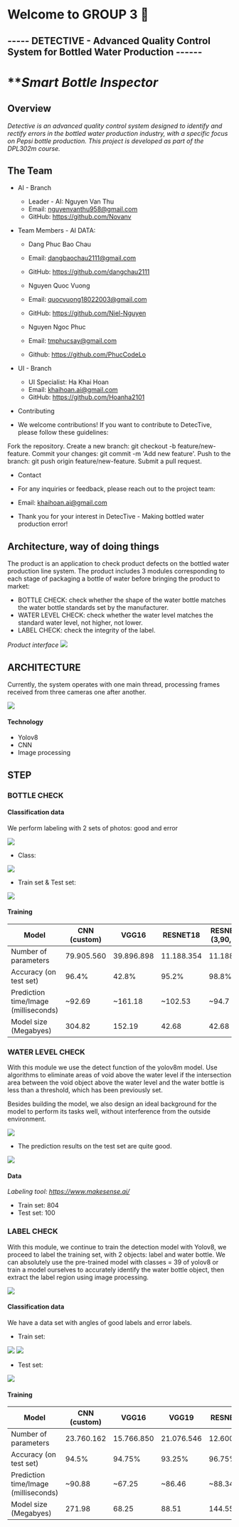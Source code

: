 # **Welcome to GROUP 3 💞**
## **----- DETECTIVE - Advanced Quality Control System for Bottled Water Production ------**

# ***Smart Bottle Inspector*

## **Overview**

*Detective is an advanced quality control system designed to identify and rectify errors in the bottled water production industry, with a specific focus on Pepsi bottle production. This project is developed as part of the DPL302m course.*

## **The Team**

- AI - Branch

    + Leader - AI: Nguyen Van Thu 
    + Email: nguyenvanthu958@gmail.com
    + GitHub: https://github.com/Novanv

- Team Members - AI DATA:
    + Dang Phuc Bao Chau
    + Email: dangbaochau2111@gmail.com
    + GitHub: https://github.com/dangchau2111

    + Nguyen Quoc Vuong
    + Email: quocvuong18022003@gmail.com
    + GitHub: https://github.com/Niel-Nguyen

    + Nguyen Ngoc Phuc
    + Email: tmphucsay@gmail.com
    + Github: https://github.com/PhucCodeLo

- UI - Branch
    + UI Specialist: Ha Khai Hoan
    + Email: khaihoan.ai@gmail.com
    + GitHub: https://github.com/Hoanha2101



- Contributing
+ We welcome contributions! If you want to contribute to DetecTive, please follow these guidelines:

Fork the repository.
Create a new branch: git checkout -b feature/new-feature.
Commit your changes: git commit -m 'Add new feature'.
Push to the branch: git push origin feature/new-feature.
Submit a pull request.

- Contact
+ For any inquiries or feedback, please reach out to the project team:

+ Email: khaihoan.ai@gmail.com
+ Thank you for your interest in DetecTive - Making bottled water production error!


## **Architecture, way of doing things**

The product is an application to check product defects on the bottled water production line system.
The product includes 3 modules corresponding to each stage of packaging a bottle of water before bringing the product to market:

- BOTTLE CHECK: check whether the shape of the water bottle matches the water bottle standards set by the manufacturer.
- WATER LEVEL CHECK: check whether the water level matches the standard water level, not higher, not lower.
- LABEL CHECK: check the integrity of the label.

*Product interface*
<img src="illustration/APP.png">

## **ARCHITECTURE**

Currently, the system operates with one main thread, processing frames received from three cameras one after another.

<img src="illustration/architecture.png">

#### **Technology**
<ul>
<li>Yolov8</li>
<li>CNN</li>
<li>Image processing</li>
</ul>


## **STEP**

### **BOTTLE CHECK**


#### **Classification data**

We perform labeling with 2 sets of photos: good and error

<img src="illustration\data_bottle.png">

+ Class:

<img src="illustration\visual_bottle_1.png">

+ Train set & Test set:

<img src="illustration/visual_test_label.png">

#### **Training**

| Model	| CNN (custom) | VGG16 | RESNET18 |	RESNET18 (3,90,270) |
| -----	| ------------ | ----- | -------- | ------------------- |
| Number of parameters | 79.905.560 | 39.896.898 | 11.188.354 | 11.188.354 |
| Accuracy (on test set) | 96.4% | 42.8% | 95.2% |	98.8%	|
| Prediction time/Image (milliseconds) | ~92.69 | ~161.18 | ~102.53	| ~94.7 |
| Model size (Megabyes) | 304.82 | 152.19 | 42.68 | 42.68 |

### **WATER LEVEL CHECK**

With this module we use the detect function of the yolov8m model. Use algorithms to eliminate areas of void above the water level if the intersection area between the void object above the water level and the water bottle is less than a threshold, which has been previously set.

Besides building the model, we also design an ideal background for the model to perform its tasks well, without interference from the outside environment.

<img src="illustration/tech_label.png">

+ The prediction results on the test set are quite good.

<img src="illustration/val_batch1_pred.jpg">

#### **Data**

*Labeling tool: https://www.makesense.ai/*

- Train set: 804
- Test set: 100

### **LABEL CHECK**

With this module, we continue to train the detection model with Yolov8, we proceed to label the training set, with 2 objects: label and water bottle. We can absolutely use the pre-trained model with classes = 39 of yolov8 or train a model ourselves to accurately identify the water bottle object, then extract the label region using image processing.

<img src="illustration/line_label.png">


#### **Classification data**

We have a data set with angles of good labels and error labels.

+ Train set:
<img src="illustration/visual_label_1.png">
<img src="illustration/visual_label_2.png">

+ Test set:
<img src="illustration/visual_test_label.png">

#### **Training**

| Model	| CNN (custom) | VGG16 | VGG19 | RESNET18 |	RESNET34 |
| -----	| ------------ | ----- | ----- | -------- |	-------- |
| Number of parameters | 23.760.162 |15.766.850 | 21.076.546 |12.600.450 | 23.290.178 |
| Accuracy (on test set) | 94.5% | 94.75% | 93.25% | 96.75%	| 95.75% |
| Prediction time/Image (milliseconds) | ~90.88 | ~67.25 | ~86.46	| ~88.34 | ~70.94 |
| Model size (Megabyes) | 271.98 | 68.25 | 88.51 | 144.55 | 267.19 |







